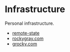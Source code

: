 # Infrastructure

Personal infrastructure.

- [remote-state](./root-domains/remote-state)
- [rockygray.com](./root-domains/rockygray.com)
- [grocky.com](./root-domains/grocky.com)
